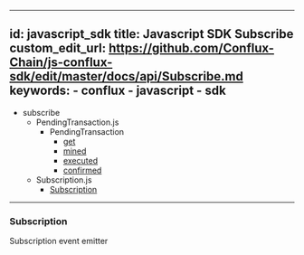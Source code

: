 ---
  id: javascript_sdk
  title: Javascript SDK Subscribe
  custom_edit_url: https://github.com/Conflux-Chain/js-conflux-sdk/edit/master/docs/api/Subscribe.md
  keywords:
    - conflux
    - javascript
    - sdk
  ---
  
  - subscribe
    - PendingTransaction.js
        - PendingTransaction
            - [get](#subscribe/PendingTransaction.js/PendingTransaction/get)
            - [mined](#subscribe/PendingTransaction.js/PendingTransaction/mined)
            - [executed](#subscribe/PendingTransaction.js/PendingTransaction/executed)
            - [confirmed](#subscribe/PendingTransaction.js/PendingTransaction/confirmed)
    - Subscription.js
        - [Subscription](#subscribe/Subscription.js/Subscription)

----------------------------------------

### Subscription <a id="subscribe/Subscription.js/Subscription"></a>

Subscription event emitter
  